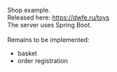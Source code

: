 Shop example.<br>
Released here: https://dwfe.ru/toys
<br>
The server uses Spring Boot.
<br><br>
Remains to be implemented:
 - basket
 - order registration 
